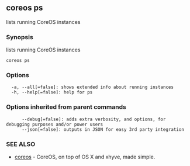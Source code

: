 ## coreos ps

lists running CoreOS instances

### Synopsis


lists running CoreOS instances

```
coreos ps
```

### Options

```
  -a, --all[=false]: shows extended info about running instances
  -h, --help[=false]: help for ps
```

### Options inherited from parent commands

```
      --debug[=false]: adds extra verbosity, and options, for debugging purposes and/or power users
      --json[=false]: outputs in JSON for easy 3rd party integration
```

### SEE ALSO
* [coreos](coreos.md)	 - CoreOS, on top of OS X and xhyve, made simple.

